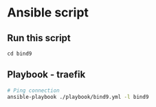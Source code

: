 # Ansible script

## Run this script
`cd bind9`

## Playbook - traefik

```bash
# Ping connection
ansible-playbook ./playbook/bind9.yml -l bind9
```
